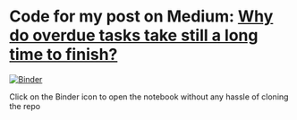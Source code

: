 # Code for my post on Medium: [Why do overdue tasks take still a long time to finish?](https://towardsdatascience.com/why-overdue-tasks-take-still-a-long-time-to-finish-f291b9493a2a)

[![Binder](https://mybinder.org/badge_logo.svg)](https://mybinder.org/v2/gh/agostontorok/TaskCompletionTimeEstimation/master?labpath=time_estimates.ipynb)

Click on the Binder icon to open the notebook without any hassle of cloning the repo
